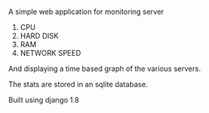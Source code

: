 A simple web application for monitoring server

1) CPU
2) HARD DISK
3) RAM
4) NETWORK SPEED

And displaying a time based graph of the various servers.

The stats are stored in an sqlite database.

Built using django 1.8

